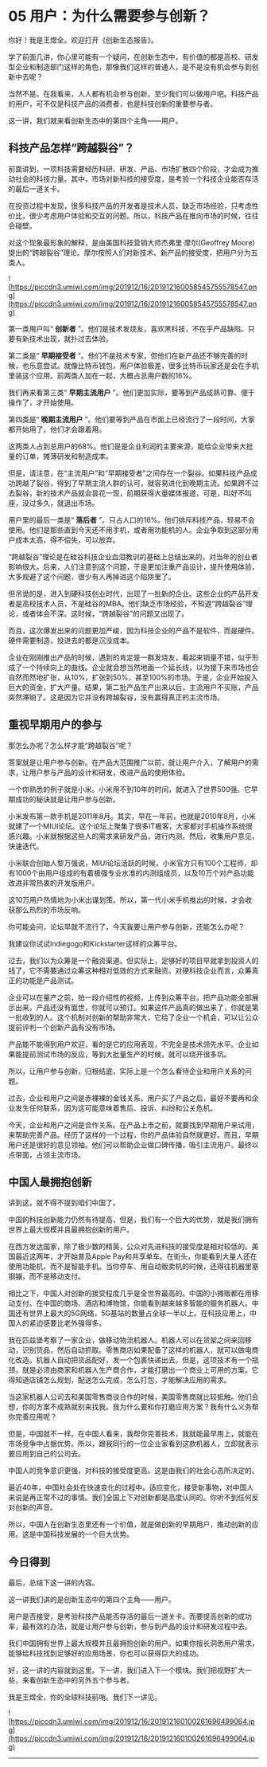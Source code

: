 # 05 用户：为什么需要参与创新？

你好！我是王煜全。欢迎打开《创新生态报告》。

学了前面几讲，你心里可能有一个疑问，在创新生态中，有价值的都是高校、研发型企业和制造部门这样的角色，那像我们这样的普通人，是不是没有机会参与到创新中去呢？

当然不是。在我看来，人人都有机会参与创新。至少我们可以做用户吧。科技产品的用户，可不仅是科技产品的消费者，也是科技创新的重要参与者。

这一讲，我们就来看创新生态中的第四个主角——用户。

## 科技产品怎样“跨越裂谷”？

前面讲到，一项科技需要经历科研、研发、产品、市场扩散四个阶段，才会成为推动社会的科技力量。其中，市场对新科技的接受度，是考验一个科技企业能否存活的最后一道关卡。

在投资过程中发现，很多科技产品的开发者是技术人员，缺乏市场经验，只考虑性价比，很少考虑用户体验和交互的问题。所以，科技产品在推向市场的时候，往往会碰壁。

对这个现象最形象的解释，是由美国科技营销大师杰弗里·摩尔(Geoffrey Moore)提出的“跨越裂谷”理论。摩尔按照人们对新技术、新产品的接受度，把用户分为五类人。

![https://piccdn3.umiwi.com/img/201912/16/201912160058545755578547.png](https://piccdn3.umiwi.com/img/201912/16/201912160058545755578547.png)

第一类用户叫“ **创新者** ”。他们是技术发烧友，喜欢黑科技，不在乎产品缺陷。只要有新技术出现，就扑过去体验。

第二类是“ **早期接受者** ”。他们不是技术专家，但他们在新产品还不够完善的时候，也乐意尝试。就像比特币钱包，用户体验极差，很多比特币玩家还是会在手机里装这个应用。前两类人加在一起，大概占总用户数的16%。

我们再来看第三类“ **早期主流用户** ”。他们更加实际，要等到产品成熟可靠、便于操作了，才开始使用。

第四类是“ **晚期主流用户** ”。他们要等到产品在市面上已经流行了一段时间，大家都开始用了，他们才会跟着用。

这两类人占到总用户的68%。他们是是企业利润的主要来源，能给企业带来大批量的订单，摊薄研发和制造成本。

但是，请注意，在“主流用户”和“早期接受者”之间存在一个裂谷。如果科技产品成功跨越了裂谷，得到了早期主流人群的认可，就容易进化到晚期主流。如果跨不过去裂谷，新的技术产品就会昙花一现，前期获得大量媒体报道，可是，叫好不叫座，没过多久，就退出市场。

用户里的最后一类是“ **落后者** ”。只占人口的16%。他们排斥科技产品，轻易不会使用。他们是那些直到今天还不用手机，或者用功能机的人。企业争取到这部分用户成本太高，得不偿失，可以放弃。

“跨越裂谷”理论是在硅谷科技企业血泪教训的基础上总结出来的，对当年的创业者影响很大。后来，人们注意到这个问题，于是更加注重产品设计，提升使用体验，大多规避了这个问题，很少有人再掉进这个陷阱里了。

但吊诡的是，进入到硬科技创业时代，出现了一批新的企业。这些企业的产品开发者是高校技术人员，不是硅谷的MBA。他们缺乏市场经验，不知道“跨越裂谷”理论，或者体会不深。这时候，“跨越裂谷”的问题又出现了。

而且，这次爆发出来的问题更加严峻，因为科技企业的产品不是软件，而是硬件。硬件需要制造，投进去的都是沉没成本。

企业在刚刚推出产品的时候，遇到的肯定是一群发烧友，看起来销量不错，似乎形成了一个持续向上的曲线。企业就会想当然地画一个延长线，以为接下来市场也会自然而然地扩张，从10%，扩张到50%，甚至100%的市场。于是，企业开始投入巨大的资金，扩大产量。结果，第二批产品生产出来以后，主流用户不买账，产品突然滞销了。这是因为它并没有跨越裂谷，没有赢得真正的主流市场。

## 重视早期用户的参与

那怎么办呢？怎么样才能“跨越裂谷”呢？

答案就是让用户参与创新。在产品大范围推广以前，就让用户介入，了解用户的需求，让用户参与产品的设计和研发，改进产品的使用体验。

一个你熟悉的例子就是小米。小米用不到10年的时间，就进入了世界500强。它早期成功的秘诀就是让用户参与创新。

小米发布第一款手机是2011年8月。其实，早在一年前，也就是2010年8月，小米就建了一个MIUI论坛。这个论坛上聚集了很多IT极客，大家都对手机操作系统很感兴趣。小米就根据这些人的需求来研发产品，进行内测。然后，收集用户意见，快速迭代。

小米联合创始人黎万强说，MIUI论坛活跃的时候，小米官方只有100个工程师，却有1000个由用户组成的有着极强专业水准的内测组成员，以及10万个对产品功能改进非常热衷的开发版用户。

这10万用户热情地为小米出谋划策。所以，第一代小米手机推出的时候，才会收获那么热烈的市场反响。

你可能会问，论坛早就不流行了，今天我要让用户参与创新，还能怎么办呢？

我建议你试试Indiegogo和Kickstarter这样的众筹平台。

过去，我们以为众筹是一个融资渠道。但实际上，足够好的项目早就拿到投资人的钱了，它不需要通过众筹这种相对低效的方式来融资。对硬科技企业而言，众筹真正的功能是产品测试。

企业可以在量产之前，拍一段介绍性的视频，上传到众筹平台。把产品功能全部展示出来，产品还没有面世，你就可以预订。如果这件产品真的做出来了，你就是第一批收到的人。这个机制对创新的帮助非常大，它给了企业一个机会，可以让公众提前评判一个创新产品有没有市场。

产品能不能得到用户欢迎，看的是它的应用表现，不完全是技术领先水平。企业如果能提前测试市场的反应，等到大批量生产的时候，就可以绕开很多坑。

所以，让用户参与创新，归根结底，实际上是一个怎么看待企业和用户关系的问题。

过去，企业和用户之间是赤裸裸的金钱关系。用户买了产品之后，最好不要再和企业发生任何联系，因为这可能意味着售后、投诉、纠纷和公关危机。

今天，企业和用户之间是合作关系。在产品上市之前，就要找到早期用户来试用，来帮助完善产品。经历了这样的一个过程，你的产品体验自然就更好。而且，早期用户还是很好的意见领袖。他们可以帮助企业做口碑传播，吸引主流用户。最终以点带面，占领主流市场。

## 中国人最拥抱创新

讲到这，就不得不提到咱们中国了。

中国的科技创新能力仍然有待提高，但是，我们有一个巨大的优势，就是我们拥有世界上最大规模并且最拥抱创新的用户。

在西方发达国家，除了极少数的精英，公众对先进科技的接受度是相对较低的。美国最近这两年，才开始普及Apple Pay和共享单车。在街头，你能看到大量人还在使用功能机，而不是智能手机。当你停车、用自动贩卖机的时候，还得往机器里塞钢镚，而不是移动支付。

相比之下，中国人对创新的接受程度几乎是全世界最高的。中国的小摊贩都在用移动支付。在中国的商场、酒店和博物馆，你能看到越来越多智能的服务机器人。中国还有世界上最大的5G网络，5G基站的数量占全球一半以上。在科技应用上，中国人的紧迫感要比老外强得多。

我在匹兹堡考察了一家企业，做移动物流机器人。机器人可以在货架之间来回移动，识别货品，然后自动抓取。零售商店如果配备了这样的机器人，就可以做电商化改造。机器人自动把货品配好，发一个包裹快递出去。但是，这项技术有一个瓶颈，就是必须由商家和机器人生产商合作，才能打磨出一个商业上可用的方案。它得知道店铺怎么规划，配送怎么完成，怎么打包，才能解决应用的需求。

当这家机器人公司去和美国零售商谈合作的时候，美国零售商就比较抵触。他们会想，你的方案不成熟就别来找我。我为什么要和你打磨应用方案？我有什么义务帮你完善应用呢？

但是，中国就不一样。在中国人看来，我帮你完善技术，我就能最早用上，就能在市场竞争中占据优势。所以，跟我同行的一位企业家看到这款机器人，立即就表示要应用到自己的公司去。

中国人的竞争意识更强，对科技的接受度更高。这是由我们的社会心态所决定的。

最近40年，中国社会处在快速变化的过程中。适应变化，接受新事物，对中国人来说是再正常不过的事情。我们全国上下对创新都是高度认同的。你听不到任何反对创新的声音。

所以，中国人在创新生态里还有一个价值，就是做创新的早期用户，推动创新的应用。这是中国科技发展的一个巨大优势。

## 今日得到

最后，总结下这一讲的内容。

这一讲我们讲的是创新生态中的第四个主角——用户。

用户是否接受，是考验科技产品能否存活的最后一道关卡。而要提高创新的成功率，最有效的办法，就是让用户参与创新，参与到产品的设计和研发过程中去。

我们中国拥有世界上最大规模并且最拥抱创新的用户。如果你擅长洞悉用户需求，能够给科技找到足够好的应用场景，你也可以获得巨大的成功。

好，这一讲的内容就到这里。下一讲，我们进入下一个模块。我们把视野扩大一些，来看创新生态中的另外五个参与者。

我是王煜全，你的全球科技前哨。我们下一讲见。

![https://piccdn3.umiwi.com/img/201912/16/201912160100261696499064.jpg](https://piccdn3.umiwi.com/img/201912/16/201912160100261696499064.jpg)

---

